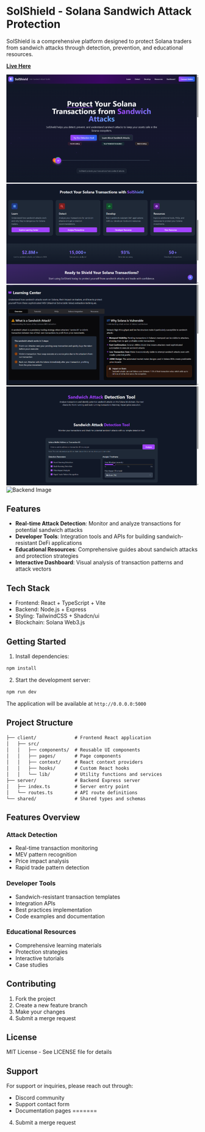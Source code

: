 
# SolShield - Solana Sandwich Attack Protection

SolShield is a comprehensive platform designed to protect Solana traders from sandwich attacks through detection, prevention, and educational resources.

**[Live Here](https://sol-shield-demo.vercel.app/)**


![Homepage](https://github.com/aniketsahu115/SolShield/blob/main/attached_assets/homepage.png)
![protect](https://github.com/aniketsahu115/SolShield/blob/main/attached_assets/protect.png)
![learning-center](https://github.com/aniketsahu115/SolShield/blob/main/attached_assets/learning-center.png)
![detection-tool](https://github.com/aniketsahu115/SolShield/blob/main/attached_assets/detection%20tool.png)
![Backend Image]()

## Features

- **Real-time Attack Detection**: Monitor and analyze transactions for potential sandwich attacks
- **Developer Tools**: Integration tools and APIs for building sandwich-resistant DeFi applications
- **Educational Resources**: Comprehensive guides about sandwich attacks and protection strategies
- **Interactive Dashboard**: Visual analysis of transaction patterns and attack vectors

## Tech Stack

- Frontend: React + TypeScript + Vite
- Backend: Node.js + Express
- Styling: TailwindCSS + Shadcn/ui
- Blockchain: Solana Web3.js

## Getting Started

1. Install dependencies:
```bash
npm install
```

2. Start the development server:
```bash
npm run dev
```

The application will be available at `http://0.0.0.0:5000`

## Project Structure

```
├── client/              # Frontend React application
│   ├── src/
│   │   ├── components/  # Reusable UI components
│   │   ├── pages/       # Page components
│   │   ├── context/     # React context providers
│   │   ├── hooks/       # Custom React hooks
│   │   └── lib/         # Utility functions and services
├── server/              # Backend Express server
│   ├── index.ts         # Server entry point
│   └── routes.ts        # API route definitions
└── shared/              # Shared types and schemas
```

## Features Overview

### Attack Detection
- Real-time transaction monitoring
- MEV pattern recognition
- Price impact analysis
- Rapid trade pattern detection

### Developer Tools
- Sandwich-resistant transaction templates
- Integration APIs
- Best practices implementation
- Code examples and documentation

### Educational Resources
- Comprehensive learning materials
- Protection strategies
- Interactive tutorials
- Case studies

## Contributing

1. Fork the project
2. Create a new feature branch
3. Make your changes
4. Submit a merge request

## License

MIT License - See LICENSE file for details

## Support

For support or inquiries, please reach out through:
- Discord community
- Support contact form
- Documentation pages
=======
4. Submit a merge request
